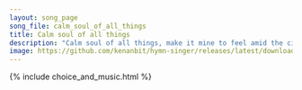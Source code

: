 ```yaml
---
layout: song_page
song_file: calm_soul_of_all_things
title: Calm soul of all things
description: "Calm soul of all things, make it mine to feel amid the city's jar, that there abides a peace of thine I did not make, and cannot mar.  The will to nei... theist 4part acapella 2verse musicbyother textbyother"
image: https://github.com/kenanbit/hymn-singer/releases/latest/download/calm_soul_of_all_things-trad.png
---
```


{% include choice_and_music.html %}